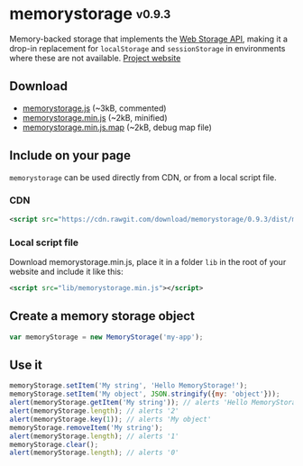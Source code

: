 # memorystorage <sub><sup>v0.9.3</sup></sub>
Memory-backed storage that implements the [Web Storage API](http://www.w3.org/TR/webstorage/), making it a drop-in replacement for `localStorage` and `sessionStorage` in environments where these are not available. 
[Project website](http://download.github.io/memorystorage)

## Download
* [memorystorage.js](https://cdn.rawgit.com/download/memorystorage/0.9.3/src/memorystorage.js) (~3kB, commented)
* [memorystorage.min.js](https://cdn.rawgit.com/download/memorystorage/0.9.3/dist/memorystorage.min.js) (~2kB, minified)
* [memorystorage.min.js.map](https://cdn.rawgit.com/download/memorystorage/0.9.3/dist/memorystorage.min.js.map) (~2kB, debug map file)

## Include on your page
`memorystorage` can be used directly from CDN, or from a local script file.

### CDN
```xml
<script src="https://cdn.rawgit.com/download/memorystorage/0.9.3/dist/memorystorage.min.js"></script>
```

### Local script file
Download memorystorage.min.js, place it in a folder `lib` in the root of your website and include it like this:
```xml
<script src="lib/memorystorage.min.js"></script>
```

## Create a memory storage object
```javascript
var memoryStorage = new MemoryStorage('my-app');
```

## Use it
```javascript
memoryStorage.setItem('My string', 'Hello MemoryStorage!');
memoryStorage.setItem('My object', JSON.stringify({my: 'object'}));
alert(memoryStorage.getItem('My string')); // alerts 'Hello MemoryStorage!'
alert(memoryStorage.length); // alerts '2'
alert(memoryStorage.key(1)); // alerts 'My object'
memoryStorage.removeItem('My string');
alert(memoryStorage.length); // alerts '1'
memoryStorage.clear();
alert(memoryStorage.length); // alerts '0'
```


